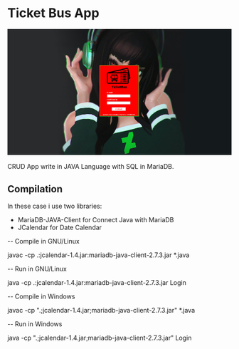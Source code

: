#	Ticket Bus App	

![alt text](https://raw.githubusercontent.com/KevoTHRASHER/TicketBus/main/images/screenshot.png?raw=true)

CRUD App write in JAVA Language with SQL in MariaDB.


##	Compilation

In these case i use two libraries:

* MariaDB-JAVA-Client for Connect Java with MariaDB
* JCalendar for Date Calendar

-- Compile in GNU/Linux

javac -cp .:jcalendar-1.4.jar:mariadb-java-client-2.7.3.jar *.java

-- Run in GNU/Linux

java -cp .:jcalendar-1.4.jar:mariadb-java-client-2.7.3.jar Login

-- Compile in Windows

javac -cp ".;jcalendar-1.4.jar;mariadb-java-client-2.7.3.jar" *.java

-- Run in Windows

java -cp ".;jcalendar-1.4.jar;mariadb-java-client-2.7.3.jar" Login
